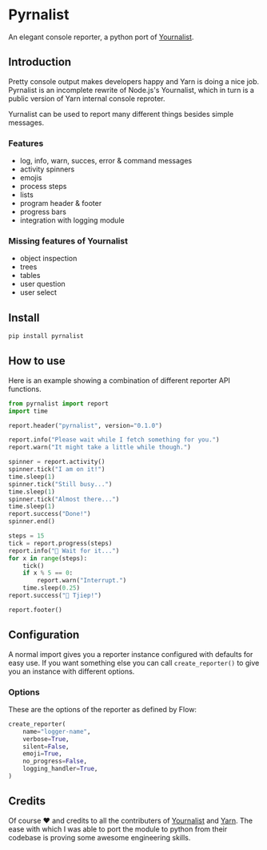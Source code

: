 # Pyrnalist

An elegant console reporter, a python port of [Yournalist](https://github.com/0x80/yurnalist).

## Introduction

Pretty console output makes developers happy and Yarn is doing a nice job.
Pyrnalist is an incomplete rewrite of Node.js's Yournalist, which in turn
is a public version of Yarn internal console reproter.

Yurnalist can be used to report many different things besides simple messages.

### Features

- log, info, warn, succes, error & command messages
- activity spinners
- emojis
- process steps
- lists
- program header & footer
- progress bars
- integration with logging module

### Missing features of Yournalist

- object inspection
- trees
- tables
- user question
- user select

## Install

```sh
pip install pyrnalist
```

## How to use

Here is an example showing a combination of different reporter API functions.

```python
from pyrnalist import report
import time

report.header("pyrnalist", version="0.1.0")

report.info("Please wait while I fetch something for you.")
report.warn("It might take a little while though.")

spinner = report.activity()
spinner.tick("I am on it!")
time.sleep(1)
spinner.tick("Still busy...")
time.sleep(1)
spinner.tick("Almost there...")
time.sleep(1)
report.success("Done!")
spinner.end()

steps = 15
tick = report.progress(steps)
report.info("🥚 Wait for it...")
for x in range(steps):
    tick()
    if x % 5 == 0:
        report.warn("Interrupt.")
    time.sleep(0.25)
report.success("🐣 Tjiep!")

report.footer()
```

## Configuration

A normal import gives you a reporter instance configured with defaults for easy
use. If you want something else you can call `create_reporter()` to give
you an instance with different options.

### Options

These are the options of the reporter as defined by Flow:

```python
create_reporter(
    name="logger-name",
    verbose=True,
    silent=False,
    emoji=True,
    no_progress=False,
    logging_handler=True,
)
```

## Credits

Of course ❤️ and credits to all the contributers of [Yournalist](https://github.com/0x80/yurnalist) and [Yarn](https://yarnpkg.com).
The ease with which I was able to port the module to python from their codebase is proving some awesome engineering skills.
